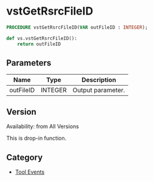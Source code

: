 # vstGetRsrcFileID

```pascal
PROCEDURE vstGetRsrcFileID(VAR outFileID : INTEGER);
```

```python
def vs.vstGetRsrcFileID():
    return outFileID
```

## Parameters
|Name|Type|Description|
|---|---|---|
|outFileID|INTEGER|Output parameter.|

## Version
Availability: from All Versions

This is drop-in function.

## Category
* [Tool Events](../Categories/Tool%20Events.md)
